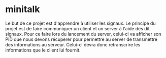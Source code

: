 # minitalk
Le but de ce projet est d'apprendre à utiliser les signaux.
Le principe du projet est de faire communiquer un client et un server à l'aide des dit signaux.
Pour ce faire lors du lancement du server, celui-ci va afficher son PID que nous devons récuperer pour permettre au server de transmettre des informations au serveur. Celui-ci devra donc retranscrire les informations que le client lui fournit.
